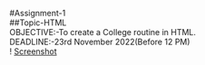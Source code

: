 #Assignment-1<br>
##Topic-HTML<br>
OBJECTIVE:-To create a College routine in HTML.<br>
DEADLINE:-23rd November 2022(Before 12 PM)<br>
! [Screenshot](https://github.com/apocalypse55/WTT/tree/main/Assignment/Assignment1/routine.png)